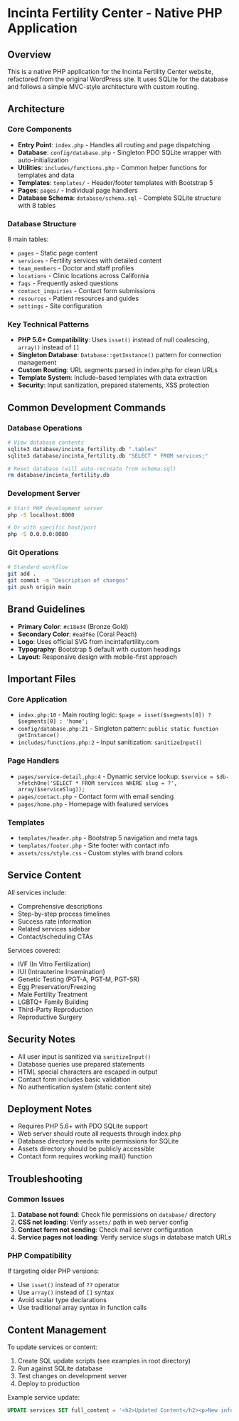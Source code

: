 # Incinta Fertility Center - Native PHP Application

## Overview
This is a native PHP application for the Incinta Fertility Center website, refactored from the original WordPress site. It uses SQLite for the database and follows a simple MVC-style architecture with custom routing.

## Architecture

### Core Components
- **Entry Point**: `index.php` - Handles all routing and page dispatching
- **Database**: `config/database.php` - Singleton PDO SQLite wrapper with auto-initialization
- **Utilities**: `includes/functions.php` - Common helper functions for templates and data
- **Templates**: `templates/` - Header/footer templates with Bootstrap 5
- **Pages**: `pages/` - Individual page handlers
- **Database Schema**: `database/schema.sql` - Complete SQLite structure with 8 tables

### Database Structure
8 main tables:
- `pages` - Static page content
- `services` - Fertility services with detailed content
- `team_members` - Doctor and staff profiles
- `locations` - Clinic locations across California
- `faqs` - Frequently asked questions
- `contact_inquiries` - Contact form submissions
- `resources` - Patient resources and guides
- `settings` - Site configuration

### Key Technical Patterns
- **PHP 5.6+ Compatibility**: Uses `isset()` instead of null coalescing, `array()` instead of `[]`
- **Singleton Database**: `Database::getInstance()` pattern for connection management
- **Custom Routing**: URL segments parsed in index.php for clean URLs
- **Template System**: Include-based templates with data extraction
- **Security**: Input sanitization, prepared statements, XSS protection

## Common Development Commands

### Database Operations
```bash
# View database contents
sqlite3 database/incinta_fertility.db ".tables"
sqlite3 database/incinta_fertility.db "SELECT * FROM services;"

# Reset database (will auto-recreate from schema.sql)
rm database/incinta_fertility.db
```

### Development Server
```bash
# Start PHP development server
php -S localhost:8000

# Or with specific host/port
php -S 0.0.0.0:8080
```

### Git Operations
```bash
# Standard workflow
git add .
git commit -m "Description of changes"
git push origin main
```

## Brand Guidelines
- **Primary Color**: `#c18e34` (Bronze Gold)
- **Secondary Color**: `#ea8f6e` (Coral Peach)
- **Logo**: Uses official SVG from incintafertility.com
- **Typography**: Bootstrap 5 default with custom headings
- **Layout**: Responsive design with mobile-first approach

## Important Files

### Core Application
- `index.php:10` - Main routing logic: `$page = isset($segments[0]) ? $segments[0] : 'home';`
- `config/database.php:21` - Singleton pattern: `public static function getInstance()`
- `includes/functions.php:2` - Input sanitization: `sanitizeInput()`

### Page Handlers
- `pages/service-detail.php:4` - Dynamic service lookup: `$service = $db->fetchOne('SELECT * FROM services WHERE slug = ?', array($serviceSlug));`
- `pages/contact.php` - Contact form with email sending
- `pages/home.php` - Homepage with featured services

### Templates
- `templates/header.php` - Bootstrap 5 navigation and meta tags
- `templates/footer.php` - Site footer with contact info
- `assets/css/style.css` - Custom styles with brand colors

## Service Content
All services include:
- Comprehensive descriptions
- Step-by-step process timelines
- Success rate information  
- Related services sidebar
- Contact/scheduling CTAs

Services covered:
- IVF (In Vitro Fertilization)
- IUI (Intrauterine Insemination) 
- Genetic Testing (PGT-A, PGT-M, PGT-SR)
- Egg Preservation/Freezing
- Male Fertility Treatment
- LGBTQ+ Family Building
- Third-Party Reproduction
- Reproductive Surgery

## Security Notes
- All user input is sanitized via `sanitizeInput()`
- Database queries use prepared statements
- HTML special characters are escaped in output
- Contact form includes basic validation
- No authentication system (static content site)

## Deployment Notes
- Requires PHP 5.6+ with PDO SQLite support
- Web server should route all requests through index.php
- Database directory needs write permissions for SQLite
- Assets directory should be publicly accessible
- Contact form requires working mail() function

## Troubleshooting

### Common Issues
1. **Database not found**: Check file permissions on `database/` directory
2. **CSS not loading**: Verify `assets/` path in web server config
3. **Contact form not sending**: Check mail server configuration
4. **Service pages not loading**: Verify service slugs in database match URLs

### PHP Compatibility
If targeting older PHP versions:
- Use `isset()` instead of `??` operator
- Use `array()` instead of `[]` syntax
- Avoid scalar type declarations
- Use traditional array syntax in function calls

## Content Management
To update services or content:
1. Create SQL update scripts (see examples in root directory)
2. Run against SQLite database
3. Test changes on development server
4. Deploy to production

Example service update:
```sql
UPDATE services SET full_content = '<h2>Updated Content</h2><p>New information...</p>' WHERE slug = 'ivf';
```